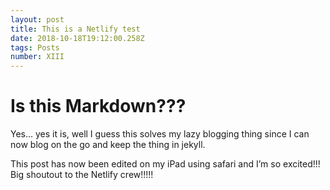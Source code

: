 ```yaml
---
layout: post
title: This is a Netlify test
date: 2018-10-18T19:12:00.258Z
tags: Posts
number: XIII
---
```

# Is this Markdown???

Yes... yes it is, well I guess this solves my lazy blogging thing since I can now blog on the go and keep the thing in jekyll.

This post has now been edited on my iPad using safari and I’m so excited!!! Big shoutout to the Netlify crew!!!!!
